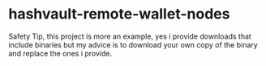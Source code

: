 # hashvault-remote-wallet-nodes

Safety Tip, this project is more an example, yes i provide downloads that include binaries but my advice is to download your own copy of the binary and replace the ones i provide.

